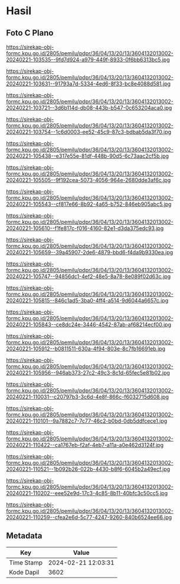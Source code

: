 # Hasil

## Foto C Plano

https://sirekap-obj-formc.kpu.go.id/2805/pemilu/pdpr/36/04/13/20/13/3604132013002-20240221-103535--9fd7d924-a979-449f-8933-0f6bb6313bc5.jpg

https://sirekap-obj-formc.kpu.go.id/2805/pemilu/pdpr/36/04/13/20/13/3604132013002-20240221-103631--91793a7d-5334-4ed6-8f33-bc8e4088d581.jpg

https://sirekap-obj-formc.kpu.go.id/2805/pemilu/pdpr/36/04/13/20/13/3604132013002-20240221-103721--3d6b114d-db08-443b-b547-0c653204aca0.jpg

https://sirekap-obj-formc.kpu.go.id/2805/pemilu/pdpr/36/04/13/20/13/3604132013002-20240221-103754--1c6d0003-ee52-45c9-87c3-bdbab5da3f70.jpg

https://sirekap-obj-formc.kpu.go.id/2805/pemilu/pdpr/36/04/13/20/13/3604132013002-20240221-105438--e317e55e-81df-448b-90d5-6c73aac2cf5b.jpg

https://sirekap-obj-formc.kpu.go.id/2805/pemilu/pdpr/36/04/13/20/13/3604132013002-20240221-105505--9f192cea-5073-4056-964e-2680dde3af6c.jpg

https://sirekap-obj-formc.kpu.go.id/2805/pemilu/pdpr/36/04/13/20/13/3604132013002-20240221-105543--cf817e66-8b92-4a65-b752-846eb905abc5.jpg

https://sirekap-obj-formc.kpu.go.id/2805/pemilu/pdpr/36/04/13/20/13/3604132013002-20240221-105610--f1fe817c-f016-4160-82e1-d3da375edc93.jpg

https://sirekap-obj-formc.kpu.go.id/2805/pemilu/pdpr/36/04/13/20/13/3604132013002-20240221-105659--39a45907-2de6-4879-bbd6-f4da9b9330ea.jpg

https://sirekap-obj-formc.kpu.go.id/2805/pemilu/pdpr/36/04/13/20/13/3604132013002-20240221-105747--94856dc1-4ef2-48e5-8a78-8e089f02d63c.jpg

https://sirekap-obj-formc.kpu.go.id/2805/pemilu/pdpr/36/04/13/20/13/3604132013002-20240221-105815--846c1ad5-3ba0-4ff4-a514-9d6044a6657c.jpg

https://sirekap-obj-formc.kpu.go.id/2805/pemilu/pdpr/36/04/13/20/13/3604132013002-20240221-105843--ce8dc24e-3446-4542-87ab-af68214ecf00.jpg

https://sirekap-obj-formc.kpu.go.id/2805/pemilu/pdpr/36/04/13/20/13/3604132013002-20240221-105912--b0811511-630a-4f94-803e-8c7fb16691eb.jpg

https://sirekap-obj-formc.kpu.go.id/2805/pemilu/pdpr/36/04/13/20/13/3604132013002-20240221-105956--946ab373-27c2-49c3-8c1d-65fec5e81b02.jpg

https://sirekap-obj-formc.kpu.go.id/2805/pemilu/pdpr/36/04/13/20/13/3604132013002-20240221-110031--c20797b3-3c6d-4e8f-866c-f6032715d608.jpg

https://sirekap-obj-formc.kpu.go.id/2805/pemilu/pdpr/36/04/13/20/13/3604132013002-20240221-110101--9a7882c7-7c77-46c2-b0bd-0db5ddfcece1.jpg

https://sirekap-obj-formc.kpu.go.id/2805/pemilu/pdpr/36/04/13/20/13/3604132013002-20240221-110422--ca1767eb-f2af-4eb7-a11a-a0e462d3124f.jpg

https://sirekap-obj-formc.kpu.go.id/2805/pemilu/pdpr/36/04/13/20/13/3604132013002-20240221-110521--1b092b26-022b-4430-b8f6-6045b2a49ecf.jpg

https://sirekap-obj-formc.kpu.go.id/2805/pemilu/pdpr/36/04/13/20/13/3604132013002-20240221-110202--eee52e9d-17c3-4c85-8b11-40bfc3c50cc5.jpg

https://sirekap-obj-formc.kpu.go.id/2805/pemilu/pdpr/36/04/13/20/13/3604132013002-20240221-110259--cfea2e6d-5c77-4247-9260-840b6524ee66.jpg


## Metadata

| Key        | Value               |
| ---------- | ------------------- |
| Time Stamp | 2024-02-21 12:03:31 |
| Kode Dapil | 3602                |



